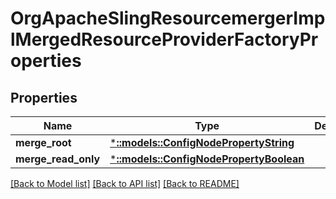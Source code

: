 # OrgApacheSlingResourcemergerImplMergedResourceProviderFactoryProperties

## Properties
Name | Type | Description | Notes
------------ | ------------- | ------------- | -------------
**merge_root** | [***::models::ConfigNodePropertyString**](configNodePropertyString.md) |  | [optional] 
**merge_read_only** | [***::models::ConfigNodePropertyBoolean**](configNodePropertyBoolean.md) |  | [optional] 

[[Back to Model list]](../README.md#documentation-for-models) [[Back to API list]](../README.md#documentation-for-api-endpoints) [[Back to README]](../README.md)


